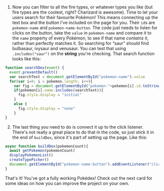 1. Now you can filter to all the fire types, or whatever types you like (but fire types are the coolest, right? Charizard is awesome). Time to let your users search for their favourite Pokémon! This means connecting up the text box and the button I've included on the page for you. Their `id`s are `pokemon-name` and `pokemon-name-button`. The code just needs to listen for clicks on the button, take the `value` in `pokemon-name` and compare it to the `name` property of every Pokémon, to see if that name *contains* it, rather than perfectly matches it. So searching for “saur” should find bulbasaur, ivysaur and venusaur. You can test that using `.includes("saur")` on the **string** you're checking. That search function looks like this:

  ```JavaScript
  function searchDex(event) {
    event.preventDefault()
    var searchText = document.getElementById("pokemon-name").value
    for(var i=0; i < pokemon.length; i++){
      var fig = document.getElementById("pokemon-"+pokemon[i].id.toString())
      if(pokemon[i].name.includes(searchText)){
        fig.style.display = "initial"
      }
      else {
        fig.style.display = "none"
      }
  }
  ```

2. The last thing you need to do is connect it up to the click listener. There's not really a great place to do that in the code, so just stick it in the end of `buildDex`, since it's part of setting up the page. Like this:

  ```JavaScript
  async function buildDex(pokemonCount){
    await getPokemon(pokemonCount)
    displayPokemonList()
    createTypePicker()
    document.getElementById("pokemon-name-button").addEventListener("click",searchDex)
  }
  ```

That's it! You've got a fully working Pokédex! Check out the next card for some ideas on how you can improve the project on your own.